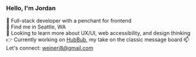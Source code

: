 ### Hello, I'm Jordan

:wave: Full-stack developer with a penchant for frontend <br />
:evergreen_tree: Find me in Seattle, WA <br />
:eyes: Looking to learn more about UX/UI, web accessibility, and design thinking <br />
:point_right: Currently working on [HubBub](https://github.com/jnweiner/HubBub), my take on the classic message board
:mailbox: Let's connect: weinerj8@gmail.com <br />



<!--
**jnweiner/jnweiner** is a ✨ _special_ ✨ repository because its `README.md` (this file) appears on your GitHub profile.

Here are some ideas to get you started:

- 🔭 I’m currently working on ...
- 🌱 I’m currently learning ...
- 👯 I’m looking to collaborate on ...
- 🤔 I’m looking for help with ...
- 💬 Ask me about ...
- 📫 How to reach me: ...
- 😄 Pronouns: ...
- ⚡ Fun fact: ...
-->
